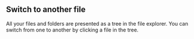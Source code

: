 ## Switch to another file

All your files and folders are presented as a tree in the file explorer. You can switch from one to another by clicking a file in the tree.